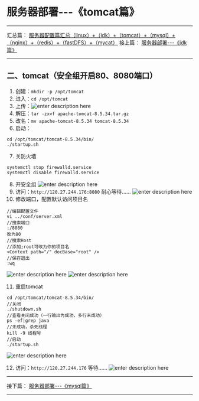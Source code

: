 ﻿# 服务器部署---《tomcat篇》
---
汇总篇：
[服务器配置篇汇总（linux）+（jdk）+（tomcat）+（mysql）+（nginx）+（redis）+（fastDFS）+（mycat）](https://blog.csdn.net/qq_39231769/article/details/102571074)
接上篇：
[服务器部署---《jdk篇》](https://blog.csdn.net/qq_39231769/article/details/102649799)

---
## 二、tomcat（安全组开启80、8080端口）
1. 创建：`mkdir -p /opt/tomcat`
2. 进入：`cd /opt/tomcat`
3. 上传：![enter description here](https://imgconvert.csdnimg.cn/aHR0cDovL2hicS5pZHNlLnRvcC9ibG9nLzE1NzA5NTA1MDE3MTIucG5n?x-oss-process=image/format,png)
4. 解压：`tar -zxvf apache-tomcat-8.5.34.tar.gz`
5. 改名：`mv apache-tomcat-8.5.34 tomcat-8.5.34`
6. 启动：
```javascript?linenums
cd /opt/tomcat/tomcat-8.5.34/bin/
./startup.sh
```
7. 关防火墙
```javascript?linenums
systemctl stop firewalld.service
systemctl disable firewalld.service
```
8. 开安全组
![enter description here](https://imgconvert.csdnimg.cn/aHR0cDovL2hicS5pZHNlLnRvcC9ibG9nLzE1NzA5NTA5ODA2MTYucG5n?x-oss-process=image/format,png)
9. 访问：`http://120.27.244.176:8080` 耐心等待......
![enter description here](https://imgconvert.csdnimg.cn/aHR0cDovL2hicS5pZHNlLnRvcC9ibG9nLzE1NzA5NTEzNTA1NDUucG5n?x-oss-process=image/format,png)
10. 修改端口，配置默认访问项目名
```javascript?linenums
//编辑配置文件
vi ../conf/server.xml
//搜索端口
:/8080
改为80
//搜索Host
//添加;root可改为你的项目名
<Context path="/" docBase="root" />
//保存退出
:wq
```
![enter description here](https://imgconvert.csdnimg.cn/aHR0cDovL2hicS5pZHNlLnRvcC9ibG9nLzE1NzA5NTE2NTM3MzAucG5n?x-oss-process=image/format,png)
![enter description here](https://imgconvert.csdnimg.cn/aHR0cDovL2hicS5pZHNlLnRvcC9ibG9nLzE1NzA5NTIwMzY1OTkucG5n?x-oss-process=image/format,png)

11. 重启tomcat
```javascript?linenums
cd /opt/tomcat/tomcat-8.5.34/bin/
//关闭
./shutdown.sh
//查看关闭成功（一行输出为成功，多行未成功）
ps -ef|grep java
//未成功，杀死线程
kill -9 线程号
//启动
./startup.sh
```
![enter description here](https://imgconvert.csdnimg.cn/aHR0cDovL2hicS5pZHNlLnRvcC9ibG9nLzE1NzA5NTIzMDY2OTAucG5n?x-oss-process=image/format,png)

12. 访问：`http://120.27.244.176` 等待......
![enter description here](https://imgconvert.csdnimg.cn/aHR0cDovL2hicS5pZHNlLnRvcC9ibG9nLzE1NzA5NTI5MzU2MDIucG5n?x-oss-process=image/format,png)

---
接下篇：
[服务器部署---《mysql篇》](https://blog.csdn.net/qq_39231769/article/details/102649910)

---
